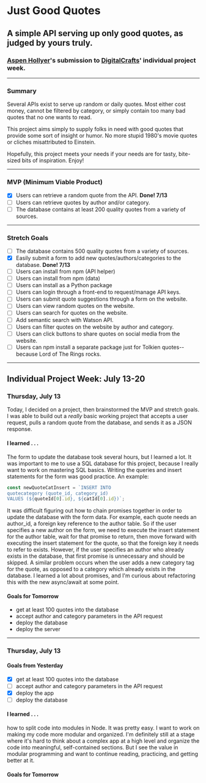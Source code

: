 # Just Good Quotes
## A simple API serving up only good quotes, as judged by yours truly.

### [Aspen Hollyer](http://www.aspenhollyer.com)'s submission to [DigitalCrafts](http://www.DigitalCrafts.com)' individual project week.
------

### Summary

Several APIs exist to serve up random or daily quotes. Most either cost money, cannot be filtered by category, or simply contain too many bad quotes that no one wants to read.

This project aims simply to supply folks in need with good quotes that provide some sort of insight or humor. No more stupid 1980's movie quotes or cliches misattributed to Einstein.

Hopefully, this project meets your needs if your needs are for tasty, bite-sized bits of inspiration. Enjoy!

-----

### MVP (Minimum Viable Product)

- [x] Users can retrieve a random quote from the API. **Done! 7/13**
- [ ] Users can retrieve quotes by author and/or category.
- [ ] The database contains at least 200 quality quotes from a variety of sources.

-----

### Stretch Goals
- [ ] The database contains 500 quality quotes from a variety of sources.
- [x] Easily submit a form to add new quotes/authors/categories to the database. **Done! 7/13**
- [ ] Users can install from npm (API helper)
- [ ] Users can install from npm (data)
- [ ] Users can install as a Python package
- [ ] Users can login through a front-end to request/manage API keys.
- [ ] Users can submit quote suggestions through a form on the website.
- [ ] Users can view random quotes on the website.
- [ ] Users can search for quotes on the website.
- [ ] Add semantic search with Watson API.
- [ ] Users can filter quotes on the website by author and category.
- [ ] Users can click buttons to share quotes on social media from the website.
- [ ] Users can npm install a separate package just for Tolkien quotes--because Lord of The Rings rocks.

-----

## Individual Project Week: July 13-20

### Thursday, July 13
Today, I decided on a project, then brainstormed the MVP and stretch goals. I was able to build out a *really* basic working project that accepts a user request, pulls a random quote from the database, and sends it as a JSON response.

#### I learned . . .
The form to update the database took several hours, but I learned a lot. It was important to me to use a SQL database for this project, because I really want to work on mastering SQL basics. Writing the queries and insert statements for the form was good practice. An example:

```javascript
const newQuoteCatInsert = `INSERT INTO
quotecategory (quote_id, category_id) 
VALUES (${quoteId[0].id}, ${catId[0].id})`;
```

It was difficult figuring out how to chain promises together in order to update the database with the form data. For example, each quote needs an author_id, a foreign key reference to the author table. So if the user specifies a new author on the form, we need to execute the insert statement for the author table, wait for that promise to return, then move forward with executing the insert statement for the quote, so that the foreign key it needs to refer to exists. However, if the user specifies an author who already exists in the database, that first promise is unnecessary and should be skipped. A similar problem occurs when the user adds a new category tag for the quote, as opposed to a category which already exists in the database. I learned a lot about promises, and I'm curious about refactoring this with the new async/await at some point.

#### Goals for Tomorrow
- get at least 100 quotes into the database
- accept author and category parameters in the API request
- deploy the database
- deploy the server

--------

### Thursday, July 13


#### Goals from Yesterday
- [x] get at least 100 quotes into the database
- [ ] accept author and category parameters in the API request
- [x] deploy the app
- [ ] deploy the database

#### I learned . . .
how to split code into modules in Node. It was pretty easy. I want to work on making my code more modular and organized. I'm definitely still at a stage where it's hard to think about a complex app at a high level and organize the code into meaningful, self-contained sections. But I see the value in modular programming and want to continue reading, practicing, and getting better at it.

#### Goals for Tomorrow
